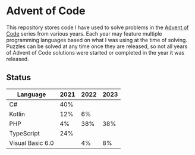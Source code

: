 # Advent of Code

This repository stores code I have used to solve problems in the [Advent of Code](https://adventofcode.com/) series from
various years. Each year may feature multiple programming languages based on what I was using at the time of solving.
Puzzles can be solved at any time once they are released, so not all years of Advent of Code solutions were started or
completed in the year it was released.

## Status

| Language         | 2021 | 2022 | 2023 |
|------------------|------|------|------|
| C#               | 40%  |      |      |
| Kotlin           | 12%  | 6%   |      |
| PHP              | 4%   | 38%  | 38%  |
| TypeScript       | 24%  |      |      |
| Visual Basic 6.0 |      | 4%   | 8%   |
